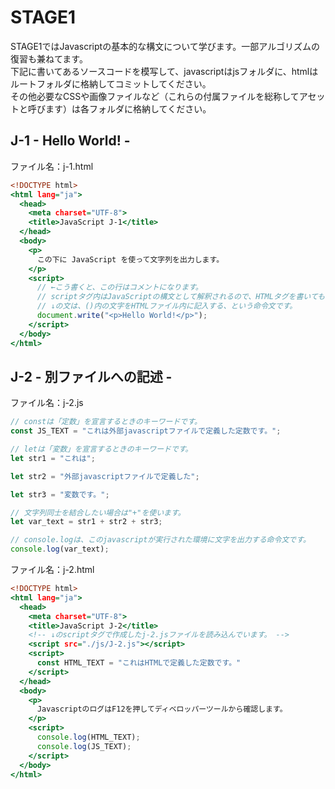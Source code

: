 # STAGE1
STAGE1ではJavascriptの基本的な構文について学びます。一部アルゴリズムの復習も兼ねてます。  
下記に書いてあるソースコードを模写して、javascriptはjsフォルダに、htmlはルートフォルダに格納してコミットしてください。  
その他必要なCSSや画像ファイルなど（これらの付属ファイルを総称してアセットと呼びます）は各フォルダに格納してください。

## J-1 - Hello World! -
ファイル名：j-1.html
```html:j-1.html
<!DOCTYPE html>
<html lang="ja">
  <head>
    <meta charset="UTF-8">
    <title>JavaScript J-1</title>
  </head>
  <body>
    <p>
      この下に JavaScript を使って文字列を出力します。    
    </p>
    <script>
      // ←こう書くと、この行はコメントになります。
      // scriptタグ内はJavaScriptの構文として解釈されるので、HTMLタグを書いてもエラーになります。
      // ↓の文は、()内の文字をHTMLファイル内に記入する、という命令文です。
      document.write("<p>Hello World!</p>");    
    </script>
  </body>
</html>
```

## J-2 - 別ファイルへの記述 -
ファイル名：j-2.js
```js:j-2.js
// constは「定数」を宣言するときのキーワードです。
const JS_TEXT = "これは外部javascriptファイルで定義した定数です。";

// letは「変数」を宣言するときのキーワードです。
let str1 = "これは";

let str2 = "外部javascriptファイルで定義した";

let str3 = "変数です。";

// 文字列同士を結合したい場合は"+"を使います。
let var_text = str1 + str2 + str3;

// console.logは、このjavascriptが実行された環境に文字を出力する命令文です。
console.log(var_text); 
```

ファイル名：j-2.html
```html:j-2.html
<!DOCTYPE html>
<html lang="ja">
  <head>
    <meta charset="UTF-8">
    <title>JavaScript J-2</title>
    <!-- ↓のscriptタグで作成したj-2.jsファイルを読み込んでいます。 -->
    <script src="./js/J-2.js"></script>
    <script>
      const HTML_TEXT = "これはHTMLで定義した定数です。"
    </script>
  </head>
  <body>
    <p>
      JavascriptのログはF12を押してディベロッパーツールから確認します。
    </p>
    <script>
      console.log(HTML_TEXT);
      console.log(JS_TEXT);
    </script>
  </body>
</html>
```

